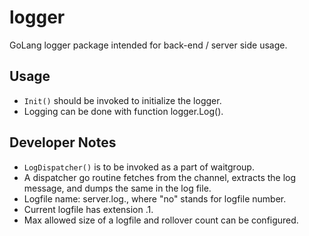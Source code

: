 # logger

GoLang logger package intended for back-end / server side usage.

## Usage

- `Init()` should be invoked to initialize the logger.
- Logging can be done with function logger.Log().

## Developer Notes

- `LogDispatcher()` is to be invoked as a part of waitgroup.
- A dispatcher go routine fetches from the channel, extracts the log message, and dumps the same in the log file.
- Logfile name: server.log.<no>, where "no" stands for logfile number.
- Current logfile has extension .1.
- Max allowed size of a logfile and rollover count can be configured.
